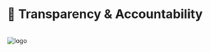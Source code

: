 # 🚧 Transparency & Accountability

\
![logo](https://user-images.githubusercontent.com/9198668/103214045-6c668e00-494a-11eb-94bb-4246857b8380.png)
